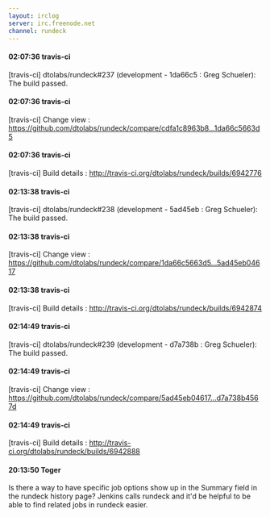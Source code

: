 ```yaml
---
layout: irclog
server: irc.freenode.net
channel: rundeck
---
```


#### 02:07:36 travis-ci
 \[travis-ci\] dtolabs/rundeck#237 (development - 1da66c5 : Greg Schueler): The build passed.
#### 02:07:36 travis-ci
 \[travis-ci\] Change view : https://github.com/dtolabs/rundeck/compare/cdfa1c8963b8...1da66c5663d5
#### 02:07:36 travis-ci
 \[travis-ci\] Build details : http://travis-ci.org/dtolabs/rundeck/builds/6942776
#### 02:13:38 travis-ci
 \[travis-ci\] dtolabs/rundeck#238 (development - 5ad45eb : Greg Schueler): The build passed.
#### 02:13:38 travis-ci
 \[travis-ci\] Change view : https://github.com/dtolabs/rundeck/compare/1da66c5663d5...5ad45eb04617
#### 02:13:38 travis-ci
 \[travis-ci\] Build details : http://travis-ci.org/dtolabs/rundeck/builds/6942874
#### 02:14:49 travis-ci
 \[travis-ci\] dtolabs/rundeck#239 (development - d7a738b : Greg Schueler): The build passed.
#### 02:14:49 travis-ci
 \[travis-ci\] Change view : https://github.com/dtolabs/rundeck/compare/5ad45eb04617...d7a738b4567d
#### 02:14:49 travis-ci
 \[travis-ci\] Build details : http://travis-ci.org/dtolabs/rundeck/builds/6942888
#### 20:13:50 Toger
 Is there a way to have specific job options show up in the Summary field in the rundeck history page? Jenkins calls rundeck and it'd be helpful to be able to find related jobs in rundeck easier.

